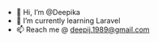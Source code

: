 - 👋 Hi, I’m @Deepika
- 🌱 I’m currently learning Laravel
- 📫 Reach me @ deepij.1989@gmail.com

<!---
Deepikajin/Deepikajin is a ✨ special ✨ repository because its `README.md` (this file) appears on your GitHub profile.
You can click the Preview link to take a look at your changes.
--->
